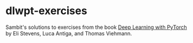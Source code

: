 # dlwpt-exercises

Sambit's solutions to exercises from the book <a href="https://www.manning.com/books/deep-learning-with-pytorch" target="_blank">Deep Learning with PyTorch</a> by Eli Stevens, Luca Antiga, and Thomas Viehmann.
